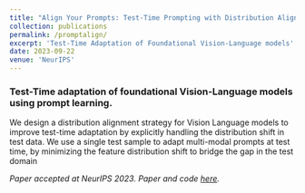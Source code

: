 ```yaml
---
title: "Align Your Prompts: Test-Time Prompting with Distribution Alignment for Zero-Shot Generalization"
collection: publications
permalink: /promptalign/
excerpt: 'Test-Time Adaptation of Foundational Vision-Language models'
date: 2023-09-22
venue: 'NeurIPS'
---
```

### Test-Time adaptation of foundational Vision-Language models using prompt learning.

We design a distribution alignment strategy for Vision Language models to improve test-time adaptation by explicitly handling the distribution shift in test data. We use a single test sample to adapt multi-modal prompts at test time, by minimizing the feature distribution shift to bridge the gap in the test domain

<i>Paper accepted at NeurIPS 2023. Paper and code [here](https://jameelhassan.github.io/promptalign/).</i>
